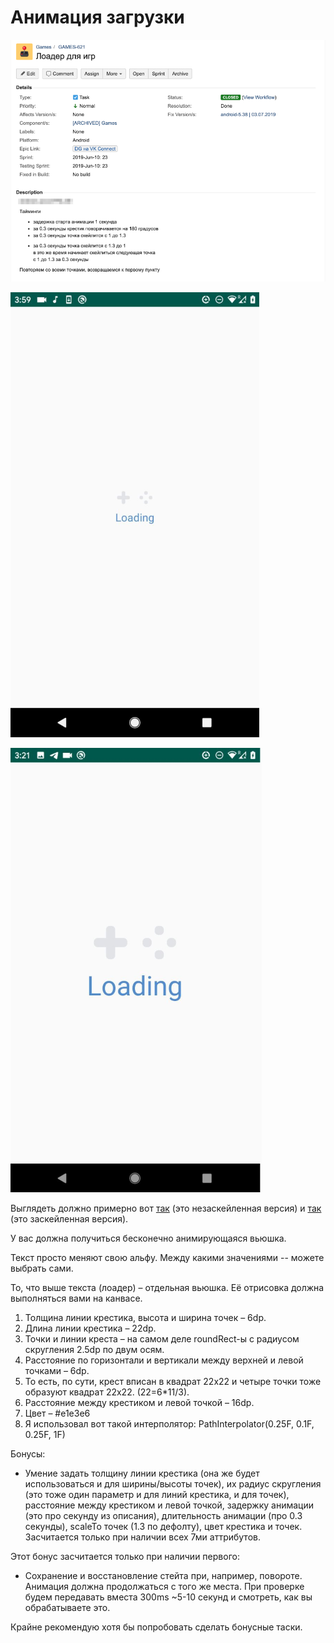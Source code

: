 # Анимация загрузки

![task](images/screenshot.png)

![screenshot 1](images/screenshot1.png)

![screenshot 2](images/screenshot2.png)

Выглядеть должно примерно вот [так](https://github.com/gerra/ITMO-Android-19/blob/master/Animations/2019-10-18%2003.56.54.mp4) (это незаскейленная версия) и [так](https://github.com/gerra/ITMO-Android-19/blob/master/Animations/2019-10-18%2003.16.53.mp4) (это заскейленная версия).

У вас должна получиться бесконечно анимирующаяся вьюшка.

Текст просто меняют свою альфу. Между какими значениями -- можете выбрать сами.

То, что выше текста (лоадер) – отдельная вьюшка. Её отрисовка должна выполняться вами на канвасе.

1. Толщина линии крестика, высота и ширина точек – 6dp.
2. Длина линии крестика – 22dp.
3. Точки и линии креста – на самом деле roundRect-ы с радиусом скругления 2.5dp по двум осям.
4. Расстояние по горизонтали и вертикали между верхней и левой точками – 6dp.
5. То есть, по сути, крест вписан в квадрат 22x22 и четыре точки тоже образуют квадрат 22х22. (22=6*11/3).
6. Расстояние между крестиком и левой точкой – 16dp.
7. Цвет – #e1e3e6
8. Я использовал вот такой интерполятор: PathInterpolator(0.25F, 0.1F, 0.25F, 1F)

Бонусы:
* Умение задать толщину линии крестика (она же будет использоваться и для ширины/высоты точек), их радиус скругления (это тоже один параметр и для линий крестика, и для точек), расстояние между крестиком и левой точкой, задержку анимации (это про секунду из описания), длительность анимации (про 0.3 секунды), scaleTo точек (1.3 по дефолту), цвет крестика и точек. Засчитается только при наличии всех 7ми аттрибутов.

Этот бонус засчитается только при наличии первого:
* Сохранение и восстановление стейта при, например, повороте. Анимация должна продолжаться с того же места. При проверке будем передавать вместа 300ms ~5-10 секунд и смотреть, как вы обрабатываете это.

Крайне рекомендую хотя бы попробовать сделать бонусные таски.
